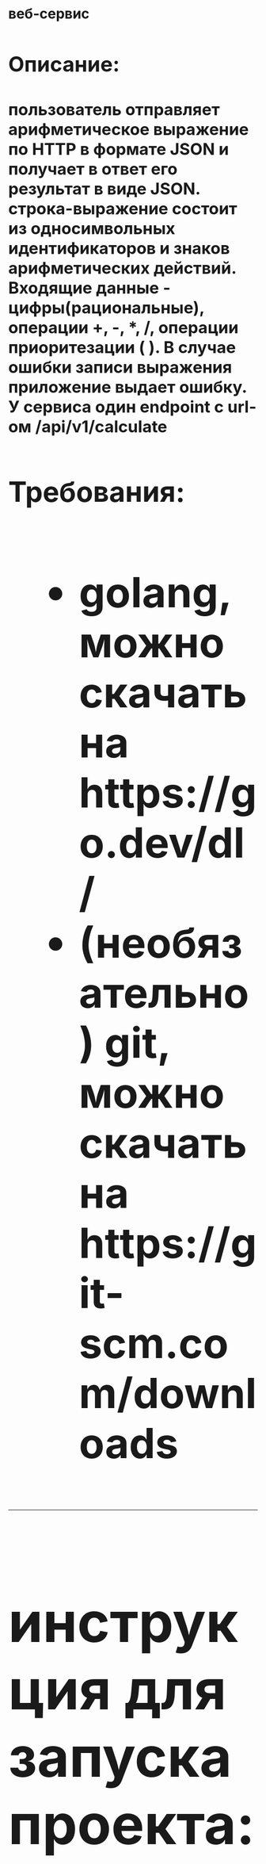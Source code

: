 <h1>веб-сервис<h1\>
    <h2>Описание:</h2>
    <h3>пользователь отправляет арифметическое выражение по HTTP в формате JSON и получает в ответ его результат в виде JSON.
    строка-выражение состоит из односимвольных идентификаторов и знаков арифметических действий.
    Входящие данные - цифры(рациональные), операции +, -, *, /, операции приоритезации ( ). В случае ошибки записи выражения приложение выдает ошибку.
    У сервиса один endpoint с url-ом /api/v1/calculate
    </h3>
    <h1>Требования:<h1\>
    <h2>
    <ul>
    <li>golang, можно скачать на https://go.dev/dl/</li>
    <li>(необязательно) git, можно скачать на https://git-scm.com/downloads</li>
    </ul>
    </h2>
<hr><hr\>
<h1>инструкция для запуска проекта:<h1\>
<h2>шаг 1 <h2\><h4>скачать веб сервис через git clone
<div class="highlight highlight-source-shell notranslate position-relative overflow-auto" dir="auto"><pre>git clone https://github.com/konodop/Project_go.git</pre></div>
или просто скачать и распаковать .zip файл из гитхаба если не установлен git
<h4\>
<h2>шаг 2<h2\><h4> Запуск приложения в папке с помщью терминала либо git bash и команды:<h4\>
<div class="highlight highlight-source-shell notranslate position-relative overflow-auto" dir="auto"><pre>go run ./cmd/main.go</pre></div>
<h4>шаг 3 Отправка POST-запроса через curl: например:<h4\>
<div class="highlight highlight-source-shell notranslate position-relative overflow-auto" dir="auto"><pre>curl -X POST http://localhost:8080/api/v1/calculate -H "Content-Type: application/json" -d "{\"expression\": \"1+1\"}"</pre></div>
    Ответ:
<div class="highlight highlight-source-shell notranslate position-relative overflow-auto" dir="auto"><pre>{"result":"2.000000"}</pre></div>
<h3>Можно подставлять другие значения в expression и проверять их<h3\>
<hr><hr\>
<h1>Примеры запросов:<h1\>
<h2>1</h2>
<h4>
<div class="highlight highlight-source-shell notranslate position-relative overflow-auto" dir="auto"><pre>curl -X POST http://localhost:8080/api/v1/calculate -H "Content-Type: application/json" -d "{\"expression\": \"1/0\"}"</pre></div>
Ответ:
<div class="highlight highlight-source-shell notranslate position-relative overflow-auto" dir="auto"><pre>{"error":"Expression is not valid"}</pre><div class="zeroclipboard-container"></div>
Ошибка 422 (Unprocessable Entity) 
</h4>
<h2>2</h2>
<h4>
<div class="highlight highlight-source-shell notranslate position-relative overflow-auto" dir="auto"><pre>curl -X POST http://localhost:8080/api/v1/calculate -H "Content-Type: application/json" -d "{\"expression\": \"1-(1000*10)\"}"</pre></div>
Ответ:
<div class="highlight highlight-source-shell notranslate position-relative overflow-auto" dir="auto"><pre>{"result":"-9999.000000"}</pre><div class="zeroclipboard-container"></div>
Статус 200 (ОК)
</h4>
<h2>Также есть ошибка 500 (Internal Server Error)</h2>
<div class="highlight highlight-source-shell notranslate position-relative overflow-auto" dir="auto"><pre>{"error": "Internal Server Error"}</pre><div class="zeroclipboard-container"></div>
Появляется она только если произойдёт чудо
<h1>Состав проекта<h1\>
<h3>
<ul>
    <li>cmd/main.go______________________________файл для запуска приложения и сервера</li>
    <li>internal\aplication\application.go_______файл сервера и обработки ошибок</li>
    <li>pkg/calculation/calculation.go___________файл самого калькулятора</li>
    <li>pkg/calculation/calculation.go___________файл тестов калькулятора</li>
    <li>go.mod___________________________________модуль соединяющий остальные файлы</li>
    </ul>
<h3\>

